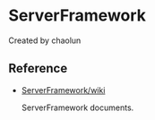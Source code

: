 # ServerFramework

Created by chaolun

Reference
---

* [ServerFramework/wiki](https://github.com/chaolunner/ServerFramework/wiki)

  ServerFramework documents.
